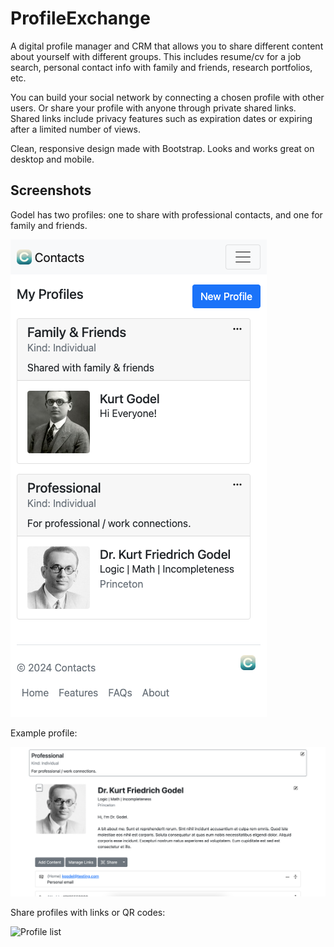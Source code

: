 # ProfileExchange

A digital profile manager and CRM that allows you to share different content about yourself with different groups. 
This includes resume/cv for a job search, personal contact info with family and friends, research portfolios, etc. 

You can build your social network by connecting a chosen profile with other users. 
Or share your profile with anyone through private shared links. 
Shared links include privacy features such as expiration dates or expiring after a limited number of views. 

Clean, responsive design made with Bootstrap. 
Looks and works great on desktop and mobile. 

## Screenshots

Godel has two profiles: one to share with professional contacts, and one for family and friends. 

![Profile list](https://github.com/alex-b1729/profile-exchange/blob/assets/resources/screenshots/profiles-godel.png?raw=true)

Example profile: 

![Profile list](https://github.com/alex-b1729/profile-exchange/blob/assets/resources/screenshots/profile-head.png?raw=true)

Share profiles with links or QR codes: 

![Profile list](https://github.com/alex-b1729/profile-exchange/blob/assets/resources/screenshots/profiles-share.png?raw=true)

